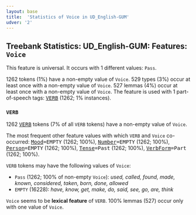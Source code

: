 ```yaml
---
layout: base
title:  'Statistics of Voice in UD_English-GUM'
udver: '2'
---
```


## Treebank Statistics: UD_English-GUM: Features: `Voice`

This feature is universal.
It occurs with 1 different values: `Pass`.

1262 tokens (1%) have a non-empty value of `Voice`.
529 types (3%) occur at least once with a non-empty value of `Voice`.
527 lemmas (4%) occur at least once with a non-empty value of `Voice`.
The feature is used with 1 part-of-speech tags: <tt><a href="en_gum-pos-VERB.html">VERB</a></tt> (1262; 1% instances).

### `VERB`

1262 <tt><a href="en_gum-pos-VERB.html">VERB</a></tt> tokens (7% of all `VERB` tokens) have a non-empty value of `Voice`.

The most frequent other feature values with which `VERB` and `Voice` co-occurred: <tt><a href="en_gum-feat-Mood.html">Mood</a></tt><tt>=EMPTY</tt> (1262; 100%), <tt><a href="en_gum-feat-Number.html">Number</a></tt><tt>=EMPTY</tt> (1262; 100%), <tt><a href="en_gum-feat-Person.html">Person</a></tt><tt>=EMPTY</tt> (1262; 100%), <tt><a href="en_gum-feat-Tense.html">Tense</a></tt><tt>=Past</tt> (1262; 100%), <tt><a href="en_gum-feat-VerbForm.html">VerbForm</a></tt><tt>=Part</tt> (1262; 100%).

`VERB` tokens may have the following values of `Voice`:

* `Pass` (1262; 100% of non-empty `Voice`): <em>used, called, found, made, known, considered, taken, born, done, allowed</em>
* `EMPTY` (16228): <em>have, know, get, make, do, said, see, go, are, think</em>

`Voice` seems to be **lexical feature** of `VERB`. 100% lemmas (527) occur only with one value of `Voice`.

